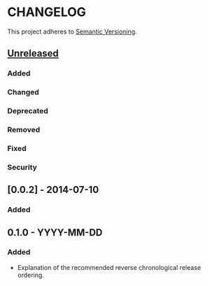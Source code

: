 # CHANGELOG

This project adheres to [Semantic Versioning](http://semver.org/).

## [Unreleased][unreleased]
### Added
### Changed
### Deprecated
### Removed
### Fixed
### Security

## [0.0.2] - 2014-07-10
### Added

## 0.1.0 - YYYY-MM-DD
### Added
- Explanation of the recommended reverse chronological release ordering.

[unreleased]: https://github.com/JoshuaEstes/Kash/compare/v0.0.8...HEAD
[0.2.0]: https://github.com/JoshuaEstes/Kash/compare/0.1.0...0.2.0

